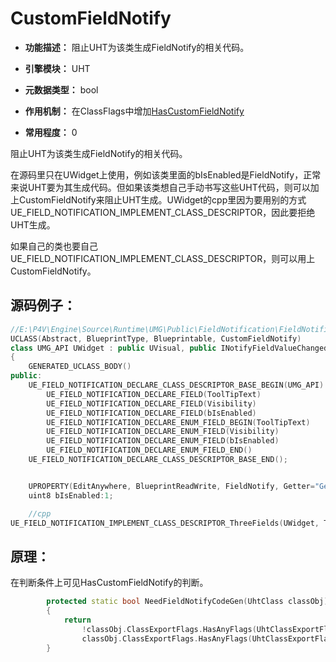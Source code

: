 # CustomFieldNotify

- **功能描述：** 阻止UHT为该类生成FieldNotify的相关代码。

- **引擎模块：** UHT
- **元数据类型：** bool
- **作用机制：** 在ClassFlags中增加[HasCustomFieldNotify](../../../Flags/EClassFlags/HasCustomFieldNotify.md)
- **常用程度：** 0

阻止UHT为该类生成FieldNotify的相关代码。

在源码里只在UWidget上使用，例如该类里面的bIsEnabled是FieldNotify，正常来说UHT要为其生成代码。但如果该类想自己手动书写这些UHT代码，则可以加上CustomFieldNotify来阻止UHT生成。UWidget的cpp里因为要用别的方式UE_FIELD_NOTIFICATION_IMPLEMENT_CLASS_DESCRIPTOR，因此要拒绝UHT生成。

如果自己的类也要自己UE_FIELD_NOTIFICATION_IMPLEMENT_CLASS_DESCRIPTOR，则可以用上CustomFieldNotify。

## 源码例子：

```cpp
//E:\P4V\Engine\Source\Runtime\UMG\Public\FieldNotification\FieldNotificationDeclaration.h
UCLASS(Abstract, BlueprintType, Blueprintable, CustomFieldNotify)
class UMG_API UWidget : public UVisual, public INotifyFieldValueChanged
{
	GENERATED_UCLASS_BODY()
public:
	UE_FIELD_NOTIFICATION_DECLARE_CLASS_DESCRIPTOR_BASE_BEGIN(UMG_API)
		UE_FIELD_NOTIFICATION_DECLARE_FIELD(ToolTipText)
		UE_FIELD_NOTIFICATION_DECLARE_FIELD(Visibility)
		UE_FIELD_NOTIFICATION_DECLARE_FIELD(bIsEnabled)
		UE_FIELD_NOTIFICATION_DECLARE_ENUM_FIELD_BEGIN(ToolTipText)
		UE_FIELD_NOTIFICATION_DECLARE_ENUM_FIELD(Visibility)
		UE_FIELD_NOTIFICATION_DECLARE_ENUM_FIELD(bIsEnabled)
		UE_FIELD_NOTIFICATION_DECLARE_ENUM_FIELD_END()
	UE_FIELD_NOTIFICATION_DECLARE_CLASS_DESCRIPTOR_BASE_END();


	UPROPERTY(EditAnywhere, BlueprintReadWrite, FieldNotify, Getter="GetIsEnabled", Setter="SetIsEnabled", BlueprintGetter="GetIsEnabled", BlueprintSetter="SetIsEnabled", Category="Behavior")
	uint8 bIsEnabled:1;

	//cpp
UE_FIELD_NOTIFICATION_IMPLEMENT_CLASS_DESCRIPTOR_ThreeFields(UWidget, ToolTipText, Visibility, bIsEnabled);

```

## 原理：

在判断条件上可见HasCustomFieldNotify的判断。

```cpp
		protected static bool NeedFieldNotifyCodeGen(UhtClass classObj)
		{
			return
				!classObj.ClassExportFlags.HasAnyFlags(UhtClassExportFlags.HasCustomFieldNotify) &&
				classObj.ClassExportFlags.HasAnyFlags(UhtClassExportFlags.HasFieldNotify);
		}

```